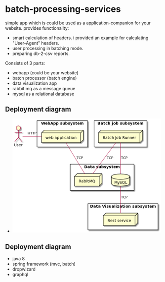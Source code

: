 # batch-processing-services

simple app which is could be used as a application-companion for your website. provides functionality:

- smart calculation of headers. i provided an example for calculating "User-Agent" headers. 
- user processing in batching mode.
- preparing db-2-csv reports.

Consists of 3 parts:
- webapp (could be your website)
- batch processor (batch engine)
- data visualization app
- rabbit mq as a message queue
- mysql as a relational database


## Deployment diagram

- ![diagram](images/deployment.png "diagram")


## Deployment diagram
- java 8
- spring framework (mvc, batch)
- dropwizard 
- graphql
